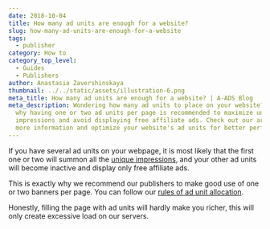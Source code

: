```yaml
---
date: 2018-10-04
title: How many ad units are enough for a website?
slug: how-many-ad-units-are-enough-for-a-website
tags:
  - publisher
category: How to
category_top_level:
  - Guides
  - Publishers
author: Anastasia Zavershinskaya
thumbnail: ../../static/assets/illustration-6.png
meta_title: How many ad units are enough for a website? | A-ADS Blog
meta_description: Wondering how many ad units to place on your website? Learn
  why having one or two ad units per page is recommended to maximize unique
  impressions and avoid displaying free affiliate ads. Check out our article for
  more information and optimize your website's ad units for better performance.
---
```

If you have several ad units on your webpage, it is most likely that the first one or two will summon all the [unique impressions](https://a-ads.com/blog/counting-unique-impressions/), and your other ad units will become inactive and display only free affiliate ads.

This is exactly why we recommend our publishers to make good use of one or two banners per page. You can follow our [rules of ad unit allocation](https://a-ads.com/blog/2019-06-17-how-to-place-an-ad-unit-code-correctly/). 

Honestly, filling the page with ad units will hardly make you richer, this will only create excessive load on our servers.